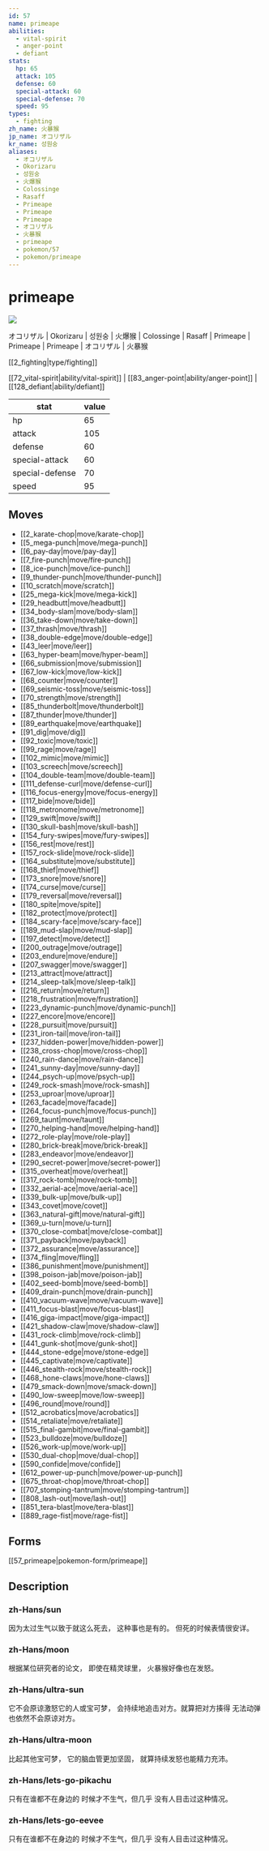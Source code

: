 ```yaml
---
id: 57
name: primeape
abilities:
  - vital-spirit
  - anger-point
  - defiant
stats:
  hp: 65
  attack: 105
  defense: 60
  special-attack: 60
  special-defense: 70
  speed: 95
types:
  - fighting
zh_name: 火暴猴
jp_name: オコリザル
kr_name: 성원숭
aliases:
  - オコリザル
  - Okorizaru
  - 성원숭
  - 火爆猴
  - Colossinge
  - Rasaff
  - Primeape
  - Primeape
  - Primeape
  - オコリザル
  - 火暴猴
  - primeape
  - pokemon/57
  - pokemon/primeape
---
```

# primeape

![](https://raw.githubusercontent.com/PokeAPI/sprites/master/sprites/pokemon/57.png)

オコリザル | Okorizaru | 성원숭 | 火爆猴 | Colossinge | Rasaff | Primeape | Primeape | Primeape | オコリザル | 火暴猴

[[2_fighting|type/fighting]]

[[72_vital-spirit|ability/vital-spirit]] | [[83_anger-point|ability/anger-point]] | [[128_defiant|ability/defiant]]

|stat|value|
|---|---|
|hp|65|
|attack|105|
|defense|60|
|special-attack|60|
|special-defense|70|
|speed|95|


## Moves

- [[2_karate-chop|move/karate-chop]]
- [[5_mega-punch|move/mega-punch]]
- [[6_pay-day|move/pay-day]]
- [[7_fire-punch|move/fire-punch]]
- [[8_ice-punch|move/ice-punch]]
- [[9_thunder-punch|move/thunder-punch]]
- [[10_scratch|move/scratch]]
- [[25_mega-kick|move/mega-kick]]
- [[29_headbutt|move/headbutt]]
- [[34_body-slam|move/body-slam]]
- [[36_take-down|move/take-down]]
- [[37_thrash|move/thrash]]
- [[38_double-edge|move/double-edge]]
- [[43_leer|move/leer]]
- [[63_hyper-beam|move/hyper-beam]]
- [[66_submission|move/submission]]
- [[67_low-kick|move/low-kick]]
- [[68_counter|move/counter]]
- [[69_seismic-toss|move/seismic-toss]]
- [[70_strength|move/strength]]
- [[85_thunderbolt|move/thunderbolt]]
- [[87_thunder|move/thunder]]
- [[89_earthquake|move/earthquake]]
- [[91_dig|move/dig]]
- [[92_toxic|move/toxic]]
- [[99_rage|move/rage]]
- [[102_mimic|move/mimic]]
- [[103_screech|move/screech]]
- [[104_double-team|move/double-team]]
- [[111_defense-curl|move/defense-curl]]
- [[116_focus-energy|move/focus-energy]]
- [[117_bide|move/bide]]
- [[118_metronome|move/metronome]]
- [[129_swift|move/swift]]
- [[130_skull-bash|move/skull-bash]]
- [[154_fury-swipes|move/fury-swipes]]
- [[156_rest|move/rest]]
- [[157_rock-slide|move/rock-slide]]
- [[164_substitute|move/substitute]]
- [[168_thief|move/thief]]
- [[173_snore|move/snore]]
- [[174_curse|move/curse]]
- [[179_reversal|move/reversal]]
- [[180_spite|move/spite]]
- [[182_protect|move/protect]]
- [[184_scary-face|move/scary-face]]
- [[189_mud-slap|move/mud-slap]]
- [[197_detect|move/detect]]
- [[200_outrage|move/outrage]]
- [[203_endure|move/endure]]
- [[207_swagger|move/swagger]]
- [[213_attract|move/attract]]
- [[214_sleep-talk|move/sleep-talk]]
- [[216_return|move/return]]
- [[218_frustration|move/frustration]]
- [[223_dynamic-punch|move/dynamic-punch]]
- [[227_encore|move/encore]]
- [[228_pursuit|move/pursuit]]
- [[231_iron-tail|move/iron-tail]]
- [[237_hidden-power|move/hidden-power]]
- [[238_cross-chop|move/cross-chop]]
- [[240_rain-dance|move/rain-dance]]
- [[241_sunny-day|move/sunny-day]]
- [[244_psych-up|move/psych-up]]
- [[249_rock-smash|move/rock-smash]]
- [[253_uproar|move/uproar]]
- [[263_facade|move/facade]]
- [[264_focus-punch|move/focus-punch]]
- [[269_taunt|move/taunt]]
- [[270_helping-hand|move/helping-hand]]
- [[272_role-play|move/role-play]]
- [[280_brick-break|move/brick-break]]
- [[283_endeavor|move/endeavor]]
- [[290_secret-power|move/secret-power]]
- [[315_overheat|move/overheat]]
- [[317_rock-tomb|move/rock-tomb]]
- [[332_aerial-ace|move/aerial-ace]]
- [[339_bulk-up|move/bulk-up]]
- [[343_covet|move/covet]]
- [[363_natural-gift|move/natural-gift]]
- [[369_u-turn|move/u-turn]]
- [[370_close-combat|move/close-combat]]
- [[371_payback|move/payback]]
- [[372_assurance|move/assurance]]
- [[374_fling|move/fling]]
- [[386_punishment|move/punishment]]
- [[398_poison-jab|move/poison-jab]]
- [[402_seed-bomb|move/seed-bomb]]
- [[409_drain-punch|move/drain-punch]]
- [[410_vacuum-wave|move/vacuum-wave]]
- [[411_focus-blast|move/focus-blast]]
- [[416_giga-impact|move/giga-impact]]
- [[421_shadow-claw|move/shadow-claw]]
- [[431_rock-climb|move/rock-climb]]
- [[441_gunk-shot|move/gunk-shot]]
- [[444_stone-edge|move/stone-edge]]
- [[445_captivate|move/captivate]]
- [[446_stealth-rock|move/stealth-rock]]
- [[468_hone-claws|move/hone-claws]]
- [[479_smack-down|move/smack-down]]
- [[490_low-sweep|move/low-sweep]]
- [[496_round|move/round]]
- [[512_acrobatics|move/acrobatics]]
- [[514_retaliate|move/retaliate]]
- [[515_final-gambit|move/final-gambit]]
- [[523_bulldoze|move/bulldoze]]
- [[526_work-up|move/work-up]]
- [[530_dual-chop|move/dual-chop]]
- [[590_confide|move/confide]]
- [[612_power-up-punch|move/power-up-punch]]
- [[675_throat-chop|move/throat-chop]]
- [[707_stomping-tantrum|move/stomping-tantrum]]
- [[808_lash-out|move/lash-out]]
- [[851_tera-blast|move/tera-blast]]
- [[889_rage-fist|move/rage-fist]]

## Forms



[[57_primeape|pokemon-form/primeape]]

## Description

### zh-Hans/sun

因为太过生气以致于就这么死去，
这种事也是有的。
但死的时候表情很安详。

### zh-Hans/moon

根据某位研究者的论文，
即使在精灵球里，
火暴猴好像也在发怒。

### zh-Hans/ultra-sun

它不会原谅激怒它的人或宝可梦，
会持续地追击对方。就算把对方揍得
无法动弹也依然不会原谅对方。

### zh-Hans/ultra-moon

比起其他宝可梦，
它的脑血管更加坚固，
就算持续发怒也能精力充沛。

### zh-Hans/lets-go-pikachu

只有在谁都不在身边的
时候才不生气，但几乎
没有人目击过这种情况。

### zh-Hans/lets-go-eevee

只有在谁都不在身边的
时候才不生气，但几乎
没有人目击过这种情况。

